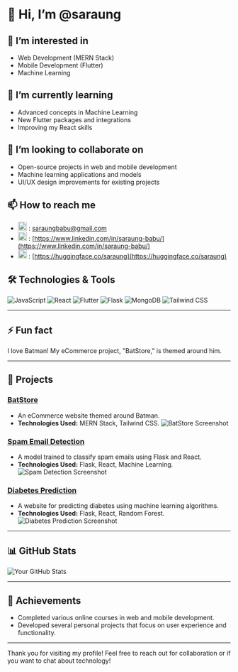 # 👋 Hi, I’m @saraung

## 👀 I’m interested in
- Web Development (MERN Stack)
- Mobile Development (Flutter)
- Machine Learning

## 🌱 I’m currently learning
- Advanced concepts in Machine Learning
- New Flutter packages and integrations
- Improving my React skills

## 💞️ I’m looking to collaborate on
- Open-source projects in web and mobile development
- Machine learning applications and models
- UI/UX design improvements for existing projects

## 📫 How to reach me
- <img src="https://upload.wikimedia.org/wikipedia/commons/4/4e/Gmail_Icon.png" alt="Gmail Icon" width="20" height="20"> : [saraungbabu@gmail.com](mailto:saraungbabu@gmail.com)
- <img src="https://upload.wikimedia.org/wikipedia/commons/c/ca/LinkedIn_logo_initials.png" alt="LinkedIn Icon" width="20" height="20"> : [https://www.linkedin.com/in/saraung-babu/](https://www.linkedin.com/in/saraung-babu/)
- <img src="https://huggingface.co/front/assets/huggingface_logo-noborder.svg" alt="Hugging Face Icon" width="20" height="20"> : [https://huggingface.co/saraung](https://huggingface.co/saraung)


## 🛠️ Technologies & Tools
![JavaScript](https://img.shields.io/badge/JavaScript-FFD43B?style=flat&logo=javascript&logoColor=black)
![React](https://img.shields.io/badge/React-61DAFB?style=flat&logo=react&logoColor=black)
![Flutter](https://img.shields.io/badge/Flutter-02569B?style=flat&logo=flutter&logoColor=white)
![Flask](https://img.shields.io/badge/Flask-000000?style=flat&logo=flask&logoColor=white)
![MongoDB](https://img.shields.io/badge/MongoDB-47A248?style=flat&logo=mongodb&logoColor=white)
![Tailwind CSS](https://img.shields.io/badge/Tailwind_CSS-06B6D4?style=flat&logo=tailwind-css&logoColor=white)

---

## ⚡ Fun fact
I love Batman! My eCommerce project, "BatStore," is themed around him.

---

## 🌟 Projects
### [BatStore](https://github.com/saraung/batstore)
- An eCommerce website themed around Batman.
- **Technologies Used:** MERN Stack, Tailwind CSS.
![BatStore Screenshot](https://i.imgur.com/F3glkFI.png)  <!-- Replace with actual screenshot URL -->

### [Spam Email Detection](https://github.com/saraung/spam-email-detection)
- A model trained to classify spam emails using Flask and React.
- **Technologies Used:** Flask, React, Machine Learning.
![Spam Detection Screenshot](https://i.imgur.com/F1VrvRs.png)  <!-- Replace with actual screenshot URL -->

### [Diabetes Prediction](https://github.com/saraung/diabetes-prediction)
- A website for predicting diabetes using machine learning algorithms.
- **Technologies Used:** Flask, React, Random Forest.
![Diabetes Prediction Screenshot](https://i.imgur.com/cGN9ZFG.png)  <!-- Replace with actual screenshot URL -->

---



## 📊 GitHub Stats
![Your GitHub Stats](https://github-readme-stats.vercel.app/api?username=saraung&show_icons=true&theme=radical)

---

## 🎉 Achievements
- Completed various online courses in web and mobile development.
- Developed several personal projects that focus on user experience and functionality.

---

Thank you for visiting my profile! Feel free to reach out for collaboration or if you want to chat about technology!
